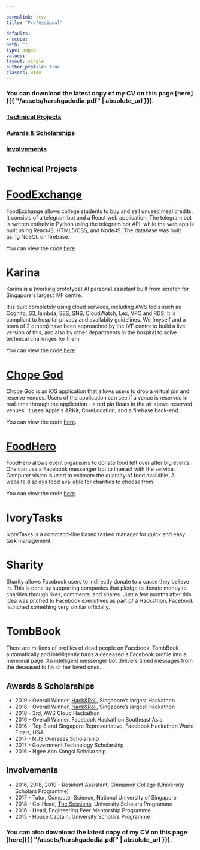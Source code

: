 ```yaml
---

permalink: /cv/
title: "Professional"

defaults:
- scope:
path: ""
type: pages
values:
layout: single
author_profile: true
classes: wide
---
```


### You can download the latest copy of my CV on this page [here]({{ "/assets/harshgadodia.pdf" | absolute_url }}).

### [Technical Projects](#Technical)
### [Awards & Scholarships](#Awards)
### [Involvements](#Involvements)

<a name="Technical"></a>

## Technical Projects 

# [FoodExchange](https://devpost.com/software/foodexchange?fbclid=IwAR0KADWTi152ubpGoIBWfJWgHBGO-S2p8IXbts03omeVnfJUqYRfu6Xc1bc)

FoodExchange allows college students to buy and sell unused meal credits. It consists of a telegram bot and a React web application. The telegram bot is written entirely in Python using the telegram bot API, while the web app is built using ReactJS, HTML5/CSS, and NodeJS. The database was built using NoSQL on firebase. 

You can view the code [here](https://github.com/harshgadodia/FoodExchange)

# Karina

Karina is a (working prototype) AI personal assistant built from scratch for Singapore's largest IVF centre. 

It is built completely using cloud services, including AWS tools such as Cognito, S3, lambda, SES, SNS, CloudWatch, Lex, VPC and RDS. It is compliant to hospital privacy and availabity guidelines. We (myself and a team of 2 others) have been approached by the IVF centre to build a live version of this, and also by other departments in the hospital to solve technical challenges for them.

You can view the code [here](https://github.com/harshgadodia/karina)

# [Chope God](https://devpost.com/software/chope-god)

Chope God is an iOS application that allows users to drop a virtual pin and reserve venues. Users of the application can see if a venue is reserved in real-time through the application - a red pin floats in the air above reserved venues. It uses Apple's ARKit, CoreLocation, and a firebase back-end.

You can view the code [here](https://github.com/harshgadodia/ChopeGod).

# [FoodHero](https://github.com/harshgadodia/food-hero)

FoodHero allows event organisers to donate food left over after big events. One can use a Facebook messenger bot to interact with the service. Computer vision is used to estimate the quantity of food available. A website displays food available for charities to choose from.

You can view the code [here](https://github.com/harshgadodia/food-hero).

# IvoryTasks

IvoryTasks is a command-line based tasked manager for quick and easy task management.

# Sharity

Sharity allows Facebook users to indirectly donate to a cause they believe in. This is done by supporting companies that pledge to donate money to charities through likes, comments, and shares. Just a few months after this idea was pitched to Facebook executives as part of a Hackathon, Facebook launched something very similar officially.

# TombBook

There are millions of profiles of dead people on Facebook. TombBook automatically and intelligently turns a deceased's Facebook profile into a memorial page. An intelligent messenger bot delivers timed messages from the deceased to his or her loved ones.

<a name="Awards"></a>

## Awards & Scholarships

* 2019 - Overall Winner, [Hack&Roll](https://hacknroll.nushackers.org), Singapore’s largest Hackathon
* 2018 - Overall Winner, [Hack&Roll](https://hacknroll.nushackers.org), Singapore’s largest Hackathon
* 2018 - 3rd, AWS Cloud Hackathon
* 2016 - Overall Winner, Facebook Hackathon Southeast Asia
* 2016 - Top 8 and Singapore Representative, Facebook Hackathon World Finals, USA
* 2017 - NUS Overseas Scholarship
* 2017 - Government Technology Scholarship
* 2016 - Ngee Ann Kongsi Scholarship

<a name="Involvements"></a>

## Involvements

* 2016, 2018, 2019 - Resident Assistant, Cinnamon College (University Scholars Programme)
* 2017 - Tutor, Computer Science, National University of Singapore
* 2018 - Co-Head, [The Sessions](http://www.usp.nus.edu.sg/life-at-usp/interest-groups/239-the-sessions), University Scholars Programme
* 2016 - Head, Engineering Peer Mentorship Programme 
* 2015 - House Captain, University Scholars Programme

### You can also download the latest copy of my CV on this page [here]({{ "/assets/harshgadodia.pdf" | absolute_url }}).



